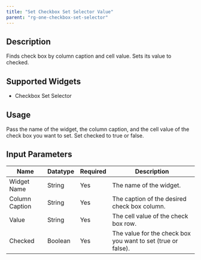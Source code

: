 ```yaml
---
title: "Set Checkbox Set Selector Value"
parent: "rg-one-checkbox-set-selector"
---
```


## Description
Finds check box by column caption and cell value. Sets its value to checked.

## Supported Widgets
 + Checkbox Set Selector

## Usage
Pass the name of the widget, the column caption, and the cell value of the check box you want to set.
Set checked to true or false.

## Input Parameters



Name | Datatype | Required | Description
---- | -------- | ------- |---------------
Widget Name | String | Yes | The name of the widget.
Column Caption | String | Yes | The caption of the desired check box column.
Value | String | Yes | The cell value of the check box row.
Checked | Boolean | Yes | The value for the check box you want to set (true or false).
